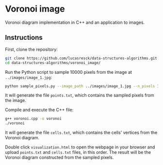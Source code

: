 # Voronoi image

Voronoi diagram implementation in C++ and an application to images.

## Instructions

First, clone the repository:

```bash
git clone https://github.com/lucasresck/data-structures-algorithms.git
cd data-structures-algorithms/voronoi_image/
```

Run the Python script to sample 10000 pixels from the image at `../images/image_1.jpg`:

```bash
python sample_pixels.py --image_path ../images/image_1.jpg --n_pixels 10000
```

It will generate the file `points.txt`, which contains the sampled pixels from the image.

Compile and execute the C++ file:

```bash
g++ voronoi.cpp -o voronoi
./voronoi
```

It will generate the file `cells.txt`, which contains the cells' vertices from the Voronoi diagram.

Double click `visualization.html` to open the webpage in your browser and upload `points.txt` and `cells.txt` files, in this order.
The result will be the Voronoi diagram constructed from the sampled pixels.
